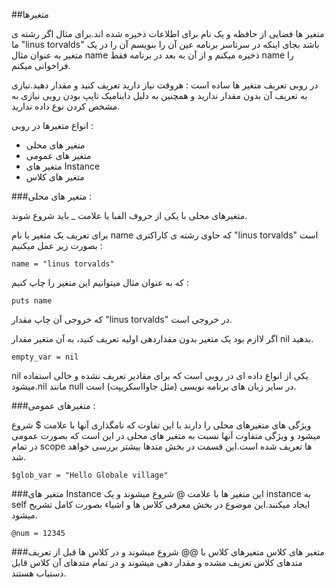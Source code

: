 ##متغیرها

متغیر ها فضایی از حافظه و یک نام برای اطلاعات ذخیره شده اند.برای مثال اگر رشته ی ما "linus torvalds" باشد بجای اینکه در سرتاسر برنامه عین آن را بنویسم آن را در یک متغیر به عنوان مثال name ذخیره میکنم و از آن به بعد در برنامه فقط name  را فراخوانی میکنم.

در روبی تعریف متغیر ها ساده است : هروقت نیاز دارید تعریف کنید و مقدار دهید.نیازی به تعریف آن بدون مقدار ندارید و همچنین به دلیل داینامیک تایپ بودن روبی نیازی به مشخص کردن نوع داده ندارید.

انواع متغیرها در روبی :

* متغیر های محلی
* متغیر های عمومی
* متغیر های Instance
* متغیر های کلاس

###متغیر های محلی :

متغیرهای محلی با یکی از حروف الفبا یا علامت _ باید شروع شوند.

برای تعریف یک متغیر با نام name  که حاوی رشته ی کاراکتری  "linus torvalds" است بصورت زیر عمل میکنیم :

```
name = "linus torvalds"
```
که به عنوان مثال میتوانیم این متغیر را چاپ کنیم :
```
puts name
```
که خروجی آن چاپ مقدار "linus torvalds" در خروجی است.

اگر لاازم بود یک متغیر بدون مقداردهی اولیه تعریف کنید، به آن متغیر مقدار nil بدهید.
```
empty_var = nil
```

nil یکی از انواع داده ای در روبی است که برای مقادیر تعریف نشده و خالی استفاده میشود.nil مانند null در سایر زبان های برنامه نویسی (مثل جاوااسکریپت) است.


###متغیرهای عمومی :

ویژگی های متغیرهای محلی را دارند با این تفاوت که نامگذاری آنها با علامت $ شروع میشود و ویژگی متفاوت آنها نسبت به متغیر های محلی در این است که بصورت عمومی در تمام scope ها تعریف شده است.این قسمت در بخش متدها بیشتر بررسی خواهد شد.

```
$glob_var = "Hello Globale village"
```

###متغیر های Instance
این متغیر ها با علامت @ شروع میشوند و یک instance به self ایجاد میکنند.این موضوع در بخش معرفی کلاس ها و اشیاء بصورت کامل تشریح میشود.

```
@num = 12345
```


###متغیر های کلاس
متغیرهای کلاس با @@ شروع میشوند و در کلاس ها قبل از تعریف متدهای کلاس تعریف مشده و مقدار دهی میشوند و در تمام متدهای آن کلاس قابل دستیاب هستند.